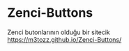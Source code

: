 # Zenci-Buttons
Zenci butonlarının olduğu bir sitecik <br>
<a href="https://m3tozz.github.io/Zenci-Buttons/ ">https://m3tozz.github.io/Zenci-Buttons/</a>
